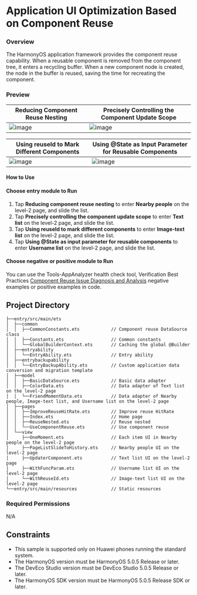 # Application UI Optimization Based on Component Reuse

### Overview

The HarmonyOS application framework provides the component reuse capability. When a reusable component is removed from the component tree, it enters a recycling buffer. When a new component node is created, the node in the buffer is reused, saving the time for recreating the component.

### Preview

| Reducing Component Reuse Nesting                            | Precisely Controlling the Component Update Scope                             |
|-----------------------------------------|-----------------------------------------|
| ![image](screenshots/device/mode_1_EN.gif)| ![image](screenshots/device/mode_2_EN.gif)|

| Using reuseId to Mark Different Components                       | Using @State as Input Parameter for Reusable Components                       |
|-----------------------------------------|-----------------------------------------|
| ![image](screenshots/device/mode_3_EN.gif)| ![image](screenshots/device/mode_4_EN.gif)|

#### How to Use

#### Choose entry module to Run
1. Tap **Reducing component reuse nesting** to enter **Nearby people** on the level-2 page, and slide the list.
2. Tap **Precisely controlling the component update scope** to enter **Text list** on the level-2 page, and slide the list.
3. Tap **Using reuseId to mark different components** to enter **Image-text list** on the level-2 page, and slide the list.
4. Tap **Using @State as input parameter for reusable components** to enter **Username list** on the level-2 page, and slide the list.

#### Choose negative or positive module to Run
You can use the Tools-AppAnalyzer health check tool,
Verification Best Practices [Component Reuse Issue Diagnosis and Analysis](https://developer.huawei.com/consumer/cn/doc/best-practices/bpta-component-reuse-issue-diagnosis-and-analysis)
negative examples or positive examples in code.

## Project Directory

``` 
├──entry/src/main/ets                          
│  ├──common
│  │  ├──CommonConstants.ets            // Component reuse DataSource class
│  │  ├──Constants.ets                  // Common constants
│  │  └──GlobalBuilderContext.ets       // Caching the global @Builder
│  ├──entryability
│  │  └──EntryAbility.ets               // Entry ability
│  ├──entrybackupability
│  │  └──EntryBackupAbility.ets         // Custom application data conversion and migration template
│  ├──model                              
│  │  ├──BasicDataSource.ets            // Basic data adapter
│  │  ├──ColorData.ets                  // Data adapter of Text list on the level-2 page
│  │  └──FriendMomentData.ets           // Data adapter of Nearby people, Image-text list, and Username list on the level-2 page
│  ├──pages
│  │  ├──ImproveReuseHitRate.ets        // Improve reuse HitRate
│  │  ├──Index.ets                      // Home page
│  │  ├──ReuseNested.ets                // Reuse nested
│  │  └──UseComponentReuse.ets          // Use component reuse
│  └──view        
│     ├──OneMoment.ets                  // Each item UI in Nearby people on the level-2 page
│     ├──PageListSlideToHistory.ets     // Nearby people UI on the level-2 page                   
│     ├──UpdaterComponent.ets           // Text list UI on the level-2 page   
│     ├──WithFuncParam.ets              // Username list UI on the level-2 page
│     └──WithReuseId.ets                // Image-text list UI on the level-2 page
└──entry/src/main/resources             // Static resources
```

### Required Permissions

N/A

## Constraints

* This sample is supported only on Huawei phones running the standard system.
* The HarmonyOS version must be HarmonyOS 5.0.5 Release or later.
* The DevEco Studio version must be DevEco Studio 5.0.5 Release or later.
* The HarmonyOS SDK version must be HarmonyOS 5.0.5 Release SDK or later.

